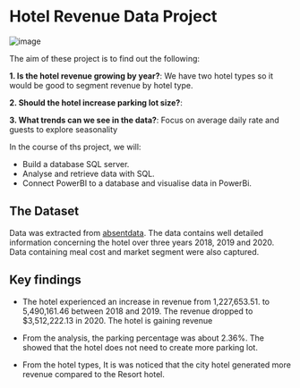 # Hotel Revenue Data Project
![image](https://github.com/user-attachments/assets/0833eafb-233e-41af-8604-fdfc39e26852)

The aim of these project is to find out the following:

**1. Is the hotel revenue growing by year?**: We have two hotel types so it would be good to segment revenue by hotel type.

**2. Should the hotel increase parking lot size?**: 

**3. What trends can we see in the data?**: Focus on average daily rate and guests to explore seasonality

 In the course of ths project, we will:
- Build a database SQL server.
- Analyse and retrieve data with SQL.
- Connect PowerBI to a database and visualise data in PowerBi. 

## The Dataset

Data was extracted from [absentdata](https://absentdata.com/data-analysis/where-to-find-data/). The data contains well detailed information concerning the hotel over three years 2018, 2019 and 2020. Data containing meal cost and market segment were also captured.

## Key findings

- The hotel experienced an increase in revenue from 1,227,653.51. to 5,490,161.46 between 2018 and 2019. The revenue dropped to $3,512,222.13 in 2020. The hotel is gaining revenue
- From the analysis, the parking percentage was about 2.36%. The showed that the hotel does not need to create more parking lot.
 
- From the hotel types, It is was noticed that the city hotel generated more revenue compared to the Resort hotel.



 







